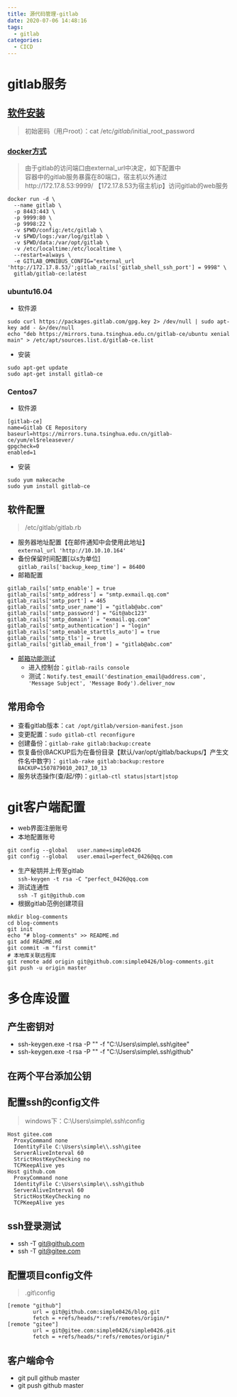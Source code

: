 ```yaml
---
title: 源代码管理-gitlab
date: 2020-07-06 14:48:16
tags:
  - gitlab
categories:
  - CICD
---
```

# gitlab服务
## [软件安装][gitlab-repo]

> 初始密码（用户root）：cat /etc/*gitlab*/initial_root_password

### [docker方式](https://docs.gitlab.com/omnibus/docker/)
>由于gitlab的访问端口由external_url中决定，如下配置中  
>容器中的gitlab服务暴露在80端口，宿主机以外通过http://172.17.8.53:9999/ 【172.17.8.53为宿主机ip】访问gitlab的web服务

```
docker run -d \
  --name gitlab \
  -p 8443:443 \
  -p 9999:80 \
  -p 9998:22 \
  -v $PWD/config:/etc/gitlab \
  -v $PWD/logs:/var/log/gitlab \
  -v $PWD/data:/var/opt/gitlab \
  -v /etc/localtime:/etc/localtime \
  --restart=always \
  -e GITLAB_OMNIBUS_CONFIG="external_url 'http://172.17.8.53/';gitlab_rails['gitlab_shell_ssh_port'] = 9998" \
  gitlab/gitlab-ce:latest
```
### ubuntu16.04
* 软件源

```
sudo curl https://packages.gitlab.com/gpg.key 2> /dev/null | sudo apt-key add - &>/dev/null
echo "deb https://mirrors.tuna.tsinghua.edu.cn/gitlab-ce/ubuntu xenial main" > /etc/apt/sources.list.d/gitlab-ce.list
```

* 安装

```
sudo apt-get update
sudo apt-get install gitlab-ce
```
### Centos7
* 软件源

```
[gitlab-ce]
name=Gitlab CE Repository
baseurl=https://mirrors.tuna.tsinghua.edu.cn/gitlab-ce/yum/el$releasever/
gpgcheck=0
enabled=1
```

* 安装

```
sudo yum makecache
sudo yum install gitlab-ce
```
## 软件配置
>/etc/gitlab/gitlab.rb

* 服务器地址配置【在邮件通知中会使用此地址】  
`external_url 'http://10.10.10.164'`
* 备份保留时间配置[以s为单位]  
`gitlab_rails['backup_keep_time'] = 86400`
* 邮箱配置

```
gitlab_rails['smtp_enable'] = true
gitlab_rails['smtp_address'] = "smtp.exmail.qq.com"
gitlab_rails['smtp_port'] = 465
gitlab_rails['smtp_user_name'] = "gitlab@abc.com"
gitlab_rails['smtp_password'] = "Git@abc123"
gitlab_rails['smtp_domain'] = "exmail.qq.com"
gitlab_rails['smtp_authentication'] = "login"
gitlab_rails['smtp_enable_starttls_auto'] = true
gitlab_rails['smtp_tls'] = true
gitlab_rails['gitlab_email_from'] = "gitlab@abc.com"
```

* [邮箱功能测试][gitlab-mail]
    - 进入控制台：`gitlab-rails console`
    - 测试：`Notify.test_email('destination_email@address.com', 'Message Subject', 'Message Body').deliver_now`

## 常用命令
* 查看gitlab版本：`cat /opt/gitlab/version-manifest.json` 
* 变更配置：`sudo gitlab-ctl reconfigure`
* 创建备份：`gitlab-rake gitlab:backup:create`
* 恢复备份(BACKUP后为在备份目录【默认/var/opt/gitlab/backups/】产生文件名中数字)：
`gitlab-rake gitlab:backup:restore BACKUP=1507879010_2017_10_13`
* 服务状态操作(查/起/停)：`gitlab-ctl status|start|stop`

# git客户端配置
* web界面注册账号
* 本地配置账号

```
git config --global   user.name=simple0426
git config --global   user.email=perfect_0426@qq.com
```

* 生产秘钥并上传至gitlab  
`ssh-keygen -t rsa -C "perfect_0426@qq.com`
* 测试连通性  
`ssh -T git@github.com`
* 根据gitlab范例创建项目  

```
mkdir blog-comments
cd blog-comments
git init
echo "# blog-comments" >> README.md
git add README.md
git commit -m "first commit"
# 本地库关联远程库
git remote add origin git@github.com:simple0426/blog-comments.git
git push -u origin master
```
# 多仓库设置
## 产生密钥对
* ssh-keygen.exe -t rsa -P "" -f "C:\Users\simple\\.ssh\gitee"
* ssh-keygen.exe -t rsa -P "" -f "C:\Users\simple\\.ssh\github"

## 在两个平台添加公钥
## 配置ssh的config文件
>windows下：C:\Users\simple\\.ssh\config

```
Host gitee.com
  ProxyCommand none
  IdentityFile C:\Users\simple\\.ssh\gitee
  ServerAliveInterval 60
  StrictHostKeyChecking no
  TCPKeepAlive yes
Host github.com
  ProxyCommand none
  IdentityFile C:\Users\simple\\.ssh\github
  ServerAliveInterval 60
  StrictHostKeyChecking no
  TCPKeepAlive yes
```
## ssh登录测试
* ssh -T git@github.com
* ssh -T git@gitee.com

## 配置项目config文件
>.git\config

```
[remote "github"]
        url = git@github.com:simple0426/blog.git
        fetch = +refs/heads/*:refs/remotes/origin/*
[remote "gitee"]
        url = git@gitee.com:simple0426/simple0426.git
        fetch = +refs/heads/*:refs/remotes/origin/*
```
## 客户端命令
* git pull github master
* git push github master

[gitlab-repo]: https://mirrors.tuna.tsinghua.edu.cn/help/gitlab-ce/
[gitlab-mail]: https://docs.gitlab.com/omnibus/settings/smtp.html#testing-the-smtp-configuration